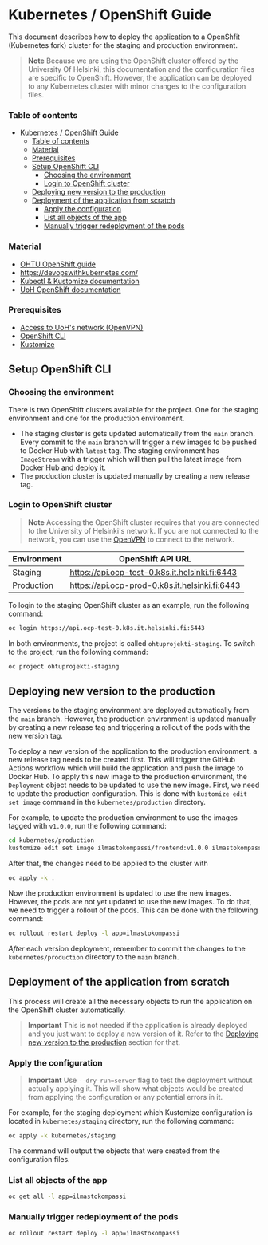 # Kubernetes / OpenShift Guide

This document describes how to deploy the application to a OpenShfit (Kubernetes fork) cluster for the staging and production environment. 

> **Note**
> Because we are using the OpenShift cluster offered by the University Of Helsinki, this documentation and the configuration files are specific to OpenShift. However, the application can be deployed to any Kubernetes cluster with minor changes to the configuration files.

### Table of contents
- [Kubernetes / OpenShift Guide](#kubernetes--openshift-guide)
    - [Table of contents](#table-of-contents)
    - [Material](#material)
    - [Prerequisites](#prerequisites)
  - [Setup OpenShift CLI](#setup-openshift-cli)
    - [Choosing the environment](#choosing-the-environment)
    - [Login to OpenShift cluster](#login-to-openshift-cluster)
  - [Deploying new version to the production](#deploying-new-version-to-the-production)
  - [Deployment of the application from scratch](#deployment-of-the-application-from-scratch)
    - [Apply the configuration](#apply-the-configuration)
    - [List all objects of the app](#list-all-objects-of-the-app)
    - [Manually trigger redeployment of the pods](#manually-trigger-redeployment-of-the-pods)


### Material
- [OHTU OpenShift guide](https://github.com/HY-TKTL/TKT20007-Ohjelmistotuotantoprojekti/tree/master/openshift)
- https://devopswithkubernetes.com/
- [Kubectl & Kustomize documentation](https://kubectl.docs.kubernetes.io/guides/)
- [UoH OpenShift documentation](https://wiki.helsinki.fi/display/SO/Tike+container+platform)

### Prerequisites

- [Access to UoH's network (OpenVPN)](https://helpdesk.it.helsinki.fi/kirjautuminen-ja-yhteydet/verkkoyhteydet/yhteydet-yliopiston-ulkopuolelta)
- [OpenShift CLI](https://docs.openshift.com/container-platform/3.11/cli_reference/get_started_cli.html)
- [Kustomize](https://kubectl.docs.kubernetes.io/installation/kustomize/)

## Setup OpenShift CLI

### Choosing the environment
There is two OpenShift clusters available for the project. One for the staging environment and one for the production environment. 
* The staging cluster is gets updated automatically from the `main` branch. Every commit to the `main` branch will trigger a new images to be pushed to Docker Hub with `latest` tag. The staging environment has `ImageStream` with a trigger which will then pull the latest image from Docker Hub and deploy it. 
* The production cluster is updated manually by creating a new release tag. 

### Login to OpenShift cluster

> **Note**
> Accessing the OpenShift cluster requires that you are connected to the University of Helsinki's network. If you are not connected to the network, you can use the [OpenVPN](https://helpdesk.it.helsinki.fi/kirjautuminen-ja-yhteydet/verkkoyhteydet/yhteydet-yliopiston-ulkopuolelta) to connect to the network.

| Environment | OpenShift API URL                              |
| ----------- | ---------------------------------------------- |
| Staging     | https://api.ocp-test-0.k8s.it.helsinki.fi:6443 |
| Production  | https://api.ocp-prod-0.k8s.it.helsinki.fi:6443 |

To login to the staging OpenShift cluster as an example, run the following command:
```bash
oc login https://api.ocp-test-0.k8s.it.helsinki.fi:6443
```

In both environments, the project is called `ohtuprojekti-staging`. To switch to the project, run the following command:
```bash
oc project ohtuprojekti-staging
```

## Deploying new version to the production

The versions to the staging environment are deployed automatically from the `main` branch. However, the production environment is updated manually by creating a new release tag and triggering a rollout of the pods with the new version tag.

To deploy a new version of the application to the production environment, a new release tag needs to be created first. This will trigger the GitHub Actions workflow which will build the application and push the image to Docker Hub. To apply this new image to the production environment, the `Deployment` object needs to be updated to use the new image. First, we need to update the production configuration. This is done with `kustomize edit set image` command in the `kubernetes/production` directory.

For example, to update the production environment to use the images tagged with `v1.0.0`, run the following command:

```bash
cd kubernetes/production
kustomize edit set image ilmastokompassi/frontend:v1.0.0 ilmastokompassi/backend:v1.0.0
```

After that, the changes need to be applied to the cluster with 

```bash
oc apply -k .
```

Now the production environment is updated to use the new images. However, the pods are not yet updated to use the new images. To do that, we need to trigger a rollout of the pods. This can be done with the following command:

```bash
oc rollout restart deploy -l app=ilmastokompassi
```

*After* each version deployment, remember to commit the changes to the `kubernetes/production` directory to the `main` branch. 

## Deployment of the application from scratch

This process will create all the necessary objects to run the application on the OpenShift cluster automatically. 

> **Important**
> This is not needed if the application is already deployed and you just want to deploy a new version of it. Refer to the [Deploying new version to the production](#deploying-new-version-to-the-production) section for that.

### Apply the configuration

> **Important**
> Use `--dry-run=server` flag to test the deployment without actually applying it. This will show what objects would be created from applying the configuration or any potential errors in it.

For example, for the staging deployment which Kustomize configuration is located in `kubernetes/staging` directory, run the following command:

```bash
oc apply -k kubernetes/staging
```

The command will output the objects that were created from the configuration files. 

### List all objects of the app

```bash
oc get all -l app=ilmastokompassi
```

### Manually trigger redeployment of the pods

```bash
oc rollout restart deploy -l app=ilmastokompassi
```